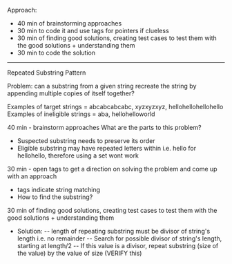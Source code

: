 Approach:
- 40 min of brainstorming approaches
- 30 min to code it and use tags for pointers if clueless
- 30 min of finding good solutions, creating test cases to test them with the good solutions + understanding them
- 30 min to code the solution

--------
Repeated Substring Pattern

Problem: can a substring from a given string recreate the string by appending multiple copies of itself together?

Examples of target strings = abcabcabcabc, xyzxyzxyz, hellohellohellohello
Examples of ineligible strings = aba, hellohelloworld


40 min -  brainstorm approaches
What are the parts to this problem?
- Suspected substring needs to preserve its order
- Eligible substring may have repeated letters within i.e. hello for hellohello, therefore using a set wont work

30 min - open tags to get a direction on solving the problem and come up with an approach
- tags indicate string matching
- How to find the substring?


30 min of finding good solutions, creating test cases to test them with the good solutions + understanding them
- Solution:
-- length of repeating substring must be divisor of string's length i.e. no remainder 
-- Search for possible divisor of string's length, starting at length/2
-- If this value is a divisor, repeat substring (size of the value) by the value of size (VERIFY this)